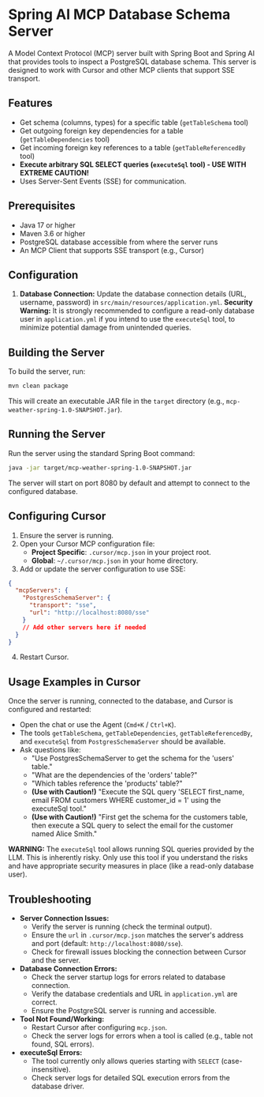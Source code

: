 # Spring AI MCP Database Schema Server

A Model Context Protocol (MCP) server built with Spring Boot and Spring AI that provides tools to inspect a PostgreSQL database schema. This server is designed to work with Cursor and other MCP clients that support SSE transport.

## Features

- Get schema (columns, types) for a specific table (`getTableSchema` tool)
- Get outgoing foreign key dependencies for a table (`getTableDependencies` tool)
- Get incoming foreign key references to a table (`getTableReferencedBy` tool)
- **Execute arbitrary SQL SELECT queries (`executeSql` tool) - USE WITH EXTREME CAUTION!**
- Uses Server-Sent Events (SSE) for communication.

## Prerequisites

- Java 17 or higher
- Maven 3.6 or higher
- PostgreSQL database accessible from where the server runs
- An MCP Client that supports SSE transport (e.g., Cursor)

## Configuration

1.  **Database Connection:** Update the database connection details (URL, username, password) in `src/main/resources/application.yml`.
    **Security Warning:** It is strongly recommended to configure a read-only database user in `application.yml` if you intend to use the `executeSql` tool, to minimize potential damage from unintended queries.

## Building the Server

To build the server, run:

```bash
mvn clean package
```

This will create an executable JAR file in the `target` directory (e.g., `mcp-weather-spring-1.0-SNAPSHOT.jar`).

## Running the Server

Run the server using the standard Spring Boot command:

```bash
java -jar target/mcp-weather-spring-1.0-SNAPSHOT.jar
```

The server will start on port 8080 by default and attempt to connect to the configured database.

## Configuring Cursor

1.  Ensure the server is running.
2.  Open your Cursor MCP configuration file:
    -   **Project Specific**: `.cursor/mcp.json` in your project root.
    -   **Global**: `~/.cursor/mcp.json` in your home directory.
3.  Add or update the server configuration to use SSE:

```json
{
  "mcpServers": {
    "PostgresSchemaServer": {
      "transport": "sse",
      "url": "http://localhost:8080/sse"
    }
    // Add other servers here if needed
  }
}
```

4.  Restart Cursor.

## Usage Examples in Cursor

Once the server is running, connected to the database, and Cursor is configured and restarted:

-   Open the chat or use the Agent (`Cmd+K` / `Ctrl+K`).
-   The tools `getTableSchema`, `getTableDependencies`, `getTableReferencedBy`, and `executeSql` from `PostgresSchemaServer` should be available.
-   Ask questions like:
    -   "Use PostgresSchemaServer to get the schema for the 'users' table."
    -   "What are the dependencies of the 'orders' table?"
    -   "Which tables reference the 'products' table?"
    -   **(Use with Caution!)** "Execute the SQL query 'SELECT first_name, email FROM customers WHERE customer_id = 1' using the executeSql tool."
    -   **(Use with Caution!)** "First get the schema for the customers table, then execute a SQL query to select the email for the customer named Alice Smith."

**WARNING:** The `executeSql` tool allows running SQL queries provided by the LLM. This is inherently risky. Only use this tool if you understand the risks and have appropriate security measures in place (like a read-only database user).

## Troubleshooting

-   **Server Connection Issues:**
    -   Verify the server is running (check the terminal output).
    -   Ensure the `url` in `.cursor/mcp.json` matches the server's address and port (default: `http://localhost:8080/sse`).
    -   Check for firewall issues blocking the connection between Cursor and the server.
-   **Database Connection Errors:**
    -   Check the server startup logs for errors related to database connection.
    -   Verify the database credentials and URL in `application.yml` are correct.
    -   Ensure the PostgreSQL server is running and accessible.
-   **Tool Not Found/Working:**
    -   Restart Cursor after configuring `mcp.json`.
    -   Check the server logs for errors when a tool is called (e.g., table not found, SQL errors).
-   **executeSql Errors:**
    -   The tool currently only allows queries starting with `SELECT` (case-insensitive).
    -   Check server logs for detailed SQL execution errors from the database driver. 
